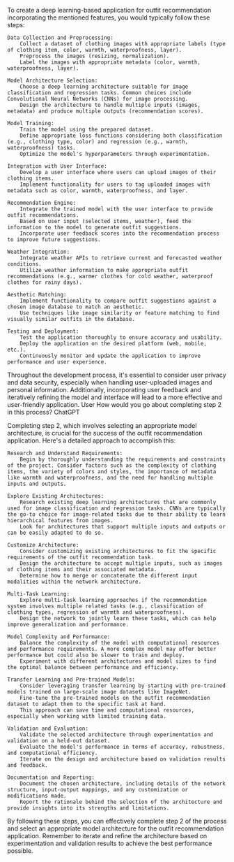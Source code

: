 To create a deep learning-based application for outfit recommendation incorporating the mentioned features, you would typically follow these steps:

    Data Collection and Preprocessing:
        Collect a dataset of clothing images with appropriate labels (type of clothing item, color, warmth, waterproofness, layer).
        Preprocess the images (resizing, normalization).
        Label the images with appropriate metadata (color, warmth, waterproofness, layer).

    Model Architecture Selection:
        Choose a deep learning architecture suitable for image classification and regression tasks. Common choices include Convolutional Neural Networks (CNNs) for image processing.
        Design the architecture to handle multiple inputs (images, metadata) and produce multiple outputs (recommendation scores).

    Model Training:
        Train the model using the prepared dataset.
        Define appropriate loss functions considering both classification (e.g., clothing type, color) and regression (e.g., warmth, waterproofness) tasks.
        Optimize the model's hyperparameters through experimentation.

    Integration with User Interface:
        Develop a user interface where users can upload images of their clothing items.
        Implement functionality for users to tag uploaded images with metadata such as color, warmth, waterproofness, and layer.

    Recommendation Engine:
        Integrate the trained model with the user interface to provide outfit recommendations.
        Based on user input (selected items, weather), feed the information to the model to generate outfit suggestions.
        Incorporate user feedback scores into the recommendation process to improve future suggestions.

    Weather Integration:
        Integrate weather APIs to retrieve current and forecasted weather conditions.
        Utilize weather information to make appropriate outfit recommendations (e.g., warmer clothes for cold weather, waterproof clothes for rainy days).

    Aesthetic Matching:
        Implement functionality to compare outfit suggestions against a chosen image database to match an aesthetic.
        Use techniques like image similarity or feature matching to find visually similar outfits in the database.

    Testing and Deployment:
        Test the application thoroughly to ensure accuracy and usability.
        Deploy the application on the desired platform (web, mobile, etc.).
        Continuously monitor and update the application to improve performance and user experience.

Throughout the development process, it's essential to consider user privacy and data security, especially when handling user-uploaded images and personal information. Additionally, incorporating user feedback and iteratively refining the model and interface will lead to a more effective and user-friendly application.
User
How would you go about completing step 2 in this process?
ChatGPT

Completing step 2, which involves selecting an appropriate model architecture, is crucial for the success of the outfit recommendation application. Here's a detailed approach to accomplish this:

    Research and Understand Requirements:
        Begin by thoroughly understanding the requirements and constraints of the project. Consider factors such as the complexity of clothing items, the variety of colors and styles, the importance of metadata like warmth and waterproofness, and the need for handling multiple inputs and outputs.

    Explore Existing Architectures:
        Research existing deep learning architectures that are commonly used for image classification and regression tasks. CNNs are typically the go-to choice for image-related tasks due to their ability to learn hierarchical features from images.
        Look for architectures that support multiple inputs and outputs or can be easily adapted to do so.

    Customize Architecture:
        Consider customizing existing architectures to fit the specific requirements of the outfit recommendation task.
        Design the architecture to accept multiple inputs, such as images of clothing items and their associated metadata.
        Determine how to merge or concatenate the different input modalities within the network architecture.

    Multi-Task Learning:
        Explore multi-task learning approaches if the recommendation system involves multiple related tasks (e.g., classification of clothing types, regression of warmth and waterproofness).
        Design the network to jointly learn these tasks, which can help improve generalization and performance.

    Model Complexity and Performance:
        Balance the complexity of the model with computational resources and performance requirements. A more complex model may offer better performance but could also be slower to train and deploy.
        Experiment with different architectures and model sizes to find the optimal balance between performance and efficiency.

    Transfer Learning and Pre-trained Models:
        Consider leveraging transfer learning by starting with pre-trained models trained on large-scale image datasets like ImageNet.
        Fine-tune the pre-trained models on the outfit recommendation dataset to adapt them to the specific task at hand.
        This approach can save time and computational resources, especially when working with limited training data.

    Validation and Evaluation:
        Validate the selected architecture through experimentation and validation on a held-out dataset.
        Evaluate the model's performance in terms of accuracy, robustness, and computational efficiency.
        Iterate on the design and architecture based on validation results and feedback.

    Documentation and Reporting:
        Document the chosen architecture, including details of the network structure, input-output mappings, and any customization or modifications made.
        Report the rationale behind the selection of the architecture and provide insights into its strengths and limitations.

By following these steps, you can effectively complete step 2 of the process and select an appropriate model architecture for the outfit recommendation application. Remember to iterate and refine the architecture based on experimentation and validation results to achieve the best performance possible.
